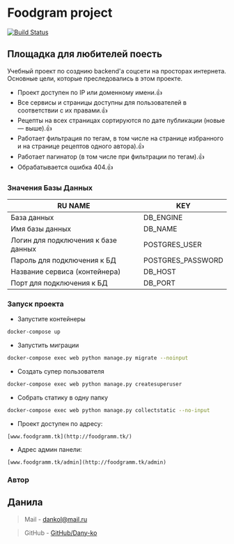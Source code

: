 # Foodgram project

[![Build Status](https://travis-ci.org/joemccann/dillinger.svg?branch=master)](https://travis-ci.org/joemccann/dillinger)

## Площадка для любителей поесть

Учебный проект по созднию backend'а соцсети на просторах интернета.
Основные цели, которые преследовались в этом проекте.

- Проект доступен по IP или доменному имени.👍
- Все сервисы и страницы доступны для пользователей в соответствии с их правами.👍
- Рецепты на всех страницах сортируются по дате публикации (новые — выше).👍
- Работает фильтрация по тегам, в том числе на странице избранного и на странице рецептов одного автора).👍
- Работает пагинатор (в том числе при фильтрации по тегам).👍
- Обрабатывается ошибка 404.👍

### Значения Базы Данных

| RU NAME | KEY |
| ------ | ------ |
| База данных | DB_ENGINE |
| Имя базы данных | DB_NAME |
| Логин для подключения к базе данных | POSTGRES_USER |
| Пароль для подключения к БД | POSTGRES_PASSWORD |
| Название сервиса (контейнера) | DB_HOST |
| Порт для подключения к БД | DB_PORT |


### Запуск проекта

- Запустите контейнеры
```sh
docker-compose up
``` 
- Запустить миграции
```sh
docker-compose exec web python manage.py migrate --noinput
```
- Создать супер пользователя
```sh
docker-compose exec web python manage.py createsuperuser
```
- Собрать статику в одну папку
```sh
docker-compose exec web python manage.py collectstatic --no-input 
```
- Проект доступен по адресу:
```
[www.foodgramm.tk](http://foodgramm.tk/)
```
- Адрес админ панели:
```
[www.foodgramm.tk/admin](http://foodgramm.tk/admin)
```

### Автор

## Данила

> Mail - dankol@mail.ru

> GitHub - [GitHub/Dany-ko](https://github.com/Dany-ko)
